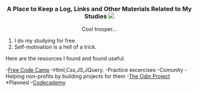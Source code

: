 <h3 align="center"> 
A Place to Keep a Log, Links and Other Materials Related to My Studies
<img src="http://octodex.github.com/images/stormtroopocat.jpg" alt-text="stormtroopet github logo ocopus">
</h3>
<p align="center">Cool trooper...</p>

1) I do my studying for free.
2) Self-motivation is a hell of a trick.

Here are the resources I found and found useful:

-[Free Code Camp](https://www.freecodecamp.org)
  -Html,Css,JS,JQuery.
  -Practice excercises
  -Comunity
  -Helping non-profits by building projects for them
-[The Odin Project](https://www.theodinproject.com)
  *Planned
-[Codecademy](https://www.codecademy.com)
